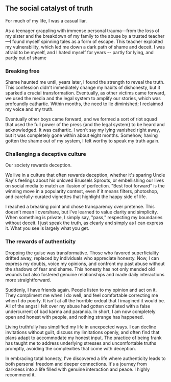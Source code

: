 ## The social catalyst of truth

For much of my life, I was a casual liar. 

As a teenager grappling with immense personal trauma—from the loss of my sister and the breakdown of my family to the abuse by a trusted teacher—I found myself spinning tales as a form of escape. This teacher exploited my vulnerability, which led me down a dark path of shame and deceit.  I was afraid to be myself, and I hated myself for years -- partly for lying, and partly out of shame

### Breaking free
Shame haunted me until, years later, I found the strength to reveal the truth. This confession didn't immediately change my habits of dishonesty, but it sparked a crucial transformation. Eventually, as other victims came forward, we used the media and the legal system to amplify our stories, which was profoundly cathartic. Within months, the need to lie diminished; I reclaimed my voice and my truth.

Eventually other boys came forward, and we formed a sort of riot squad that used the full power of the press {and the legal system} to be heard and acknowledged. It was cathartic. I won't say my lying vanished right away, but it was completely gone within about eight months. Somehow, having gotten the shame out of my system, I felt worthy to speak my truth again.

### Challenging a deceptive culture
Our society  rewards deception.

We live in a culture that often rewards deception, whether it's sparing Uncle Ray's feelings about his unloved Brussels Sprouts, or embellishing our lives on social media to match an illusion of perfection. "Best foot forward" is the winning move in a popularity contest, even if it means filters, photoshop, and carefully-curated vignettes that highlight the happy side of life.

I reached a breaking point and chose transparency over pretense. This doesn't mean I overshare, but I've learned to value clarity and simplicity. When something is private, I simply say, "pass," respecting my boundaries without deceit. I just speak the truth, as clearly and simply as I can express it.  What you see is largely what you get.

### The rewards of authenticity
Dropping the guise was transformative. Those who favored superficiality drifted away, replaced by individuals who appreciate honesty. Now, I can express my doubts, voice my opinions, and confront my past abuse without the shadows of fear and shame. This honesty has not only mended old wounds but also fostered genuine relationships and made daily interactions more straightforward.

Suddenly, I have friends again. People listen to my opinion and act on it. They compliment me when I do well, and feel comfortable correcting me when I do poorly. It isn't at all the horrible ordeal that I imagined it would be. All of the angst I felt over my abuse had gotten conflated with a false undercurrent of bad karma and paranoia. In short, I am now completely open and honest with people, and nothing strange has happened. 

Living truthfully has simplified my life in unexpected ways. I can decline invitations without guilt, discuss my limitations openly, and often find that plans adapt to accommodate my honest input. The practice of being frank has taught me to address underlying stresses and uncomfortable truths promptly, avoiding the complexities that come with deception.

In embracing total honesty, I've discovered a life where authenticity leads to both personal freedom and deeper connections. It's a journey from darkness into a life filled with genuine interaction and peace. I highly recommend it.
